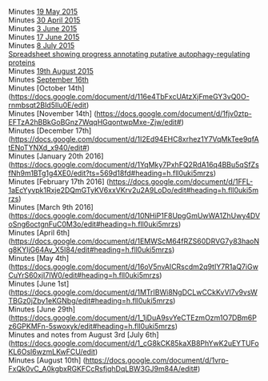 Minutes [19 May 2015](https://docs.google.com/document/d/1FH9rZ3eeO2Q89W8EUb0cwhAJEVBGz0lFZVVsrrojRLY/edit#heading=h.v53tzmi1xhd1)   
Minutes [30 April 2015](https://docs.google.com/document/d/113v3DE2U4bhRTxxwsohI5d9xBVbfObBgaIzq6iWSjkU/edit#heading=h.v53tzmi1xhd1)  
Minutes [3 June 2015](https://docs.google.com/document/d/1W7RbJUch6cr1pR-gcuZxYbIZdJfK3xCq0hzDeAChDEw/edit#heading=h.v53tzmi1xhd1)  
Minutes [17 June 2015](https://docs.google.com/document/d/1_OvECbHS8HnJEaK3iQ-VRQPOgNxlgnAIGuj5YdjC0RI/edit#heading=h.v53tzmi1xhd1)  
Minutes [8 July 2015](https://docs.google.com/document/d/10vkLY-dV-oiBGVYr8hSF7q4dlowtzKUzeFC0zZbVATE/edit#)  
[Spreadsheet showing progress annotating putative autophagy-regulating proteins](https://docs.google.com/spreadsheets/d/19gP5D77B8eW2zhlFMgGFMlb7_Cu9hthrXEkYtzbXpks/edit#gid=0)  
Minutes [19th August 2015](https://docs.google.com/document/d/1V_EqJdF6zFNHQgIiDRL2s5mCfWUuRxdj2aucYqMPb0Q/edit#heading=h.v53tzmi1xhd1)  
Minutes [September 16th](https://docs.google.com/document/d/1aUKM6_1OPI-1eS0d7KX3y2DHXPcLNGCgPBVk5jcPQkQ/edit#heading=h.dbup7kx5oaex)  
Minutes [October 14th] (https://docs.google.com/document/d/116e4TbFxcUAtzXjFmeGY3vQ0O-rnmbsqt2BId5Ilu0E/edit)  
Minutes [November 14th] (https://docs.google.com/document/d/1fjv0ztp-EFTzA2hBBkGoBGnz7WqqHGqontwpMxe-Zjw/edit#)  
Minutes [December 17th] (https://docs.google.com/document/d/1I2Ed94EHC8xrhez1Y7VqMkTee9qfAtENoTYNXd_x940/edit#)  
Minutes [January 20th 2016] (https://docs.google.com/document/d/1YqMky7PxhFQ2RdA16q4BBu5qSfZsfNh9m1BTg1g4XE0/edit?ts=569d18fd#heading=h.fll0uki5mrzs)   
Minutes [February 17th 2016] (https://docs.google.com/document/d/1FFL-1aEcYyvpk1Rxje2DQmGTyKV6xxVKrv2u2A9LoDo/edit#heading=h.fll0uki5mrzs)  
Minutes [March 9th 2016] (https://docs.google.com/document/d/10NHiP1F8UpgGmUwWA1ZhUwy4DVoSng6octgnFuC0M3o/edit#heading=h.fll0uki5mrzs)  
Minutes [April 6th] (https://docs.google.com/document/d/1EMWScM64fRZS60DRVG7y83haoNg8KYIjG64Av_X5I84/edit#heading=h.fll0uki5mrzs)  
Minutes [May 4th] (https://docs.google.com/document/d/16oV5nvAICRscdm2q9tIY7R1aQ7iGwCuYrS60xjI7IW0/edit#heading=h.fll0uki5mrzs)  
Minutes [June 1st] (https://docs.google.com/document/d/1MTrIBWi8NgDCLwCCkKvVl7v9vsWTBGz0jZby1eKGNbg/edit#heading=h.fll0uki5mrzs)  
Minutes [June 29th] (https://docs.google.com/document/d/1_1jDuA9svYeCTEzmOzm1O7DBm6Pz6GPKMFn-5swoxyk/edit#heading=h.fll0uki5mrzs)  
Minutes and notes from August 3rd [July 6th] (https://docs.google.com/document/d/1_cG8kCK85kaXB8PhYwK2uEYTUFoKL6Osl6wzmLKwFCU/edit)  
Minutes [August 10th] (https://docs.google.com/document/d/1vrp-FxQk0vC_A0kgbxRGKFCcRsfjqhDqLBW3GJ9m84A/edit#)  
